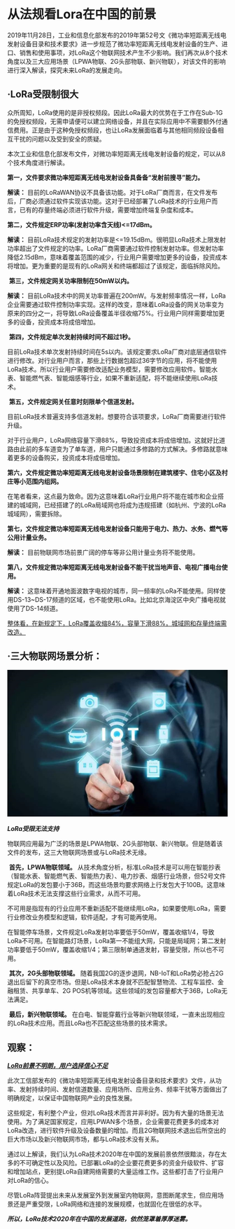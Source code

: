 # 从法规看Lora在中国的前景

​        2019年11月28日，工业和信息化部发布的2019年第52号文《微功率短距离无线电发射设备目录和技术要求》进一步规范了微功率短距离无线电发射设备的生产、进口、销售和使用事项，对LoRa这个物联网技术产生不少影响。我们再次从8个技术角度以及三大应用场景（LPWA物联、2G头部物联、新兴物联），对该文件的影响进行深入解读，探究未来LoRa的发展走向。





## ·**LoRa受限制很大**

众所周知，LoRa使用的是非授权频段。因此LoRa最大的优势在于工作在Sub-1G的免授权频段，无需申请便可以建立网络设备，并且在实际应用中不需要额外付通信费用。正是由于这种免授权频段，也让LoRa发展面临着与其他相同频段设备相互干扰的问题以及受到安全的质疑。

本次工业和信息化部发布文件，对微功率短距离无线电发射设备的规定，可以从8个技术角度进行解读。

​         **第一，文件要求微功率短距离无线电发射设备具备备“发射前搜寻”能力。**

**解读：** 目前的LoRaWAN协议不具备该功能。对于LoRa厂商而言，在文件发布后，厂商必须通过软件实现该功能。这对于已经部署了LoRa技术的行业用户而言，已有的存量终端必须进行软件升级，需要增加终端复杂度和成本。

​        **第二，文件规定ERP功率(发射功率含天线)<=17dBm。**

**解读：** 目前LoRa技术规定的发射功率是<=19.15dBm。很明显LoRa技术上限发射功率超出了文件规定的功率。LoRa厂商需要通过软件控制发射功率。但发射功率降低2.15dBm，意味着覆盖范围的减少，行业用户需要增加更多的设备，投资成本将增加。更为重要的是现有的LoRa网关和终端都超过了该规定，面临拆除风险。

​         **第三，文件规定网关功率限制在50mW以内。**

**解读：** 目前LoRa技术中的网关功率普遍在200mW。与发射频率情况一样，LoRa企业需要通过软件控制功率实现。这样的改变，意味着LoRa设备的网关功率变为原来的四分之一，将导致LoRa设备覆盖半径收缩75%。行业用户同样需要增加更多的设备，投资成本将成倍增加。

​        **第四，文件规定单次发射持续时间不超过1秒。**

目前LoRa技术单次发射持续时间在5s以内。该规定要求LoRa厂商对底层通信软件进行修改。对行业用户而言，那些上行数据包超过36字节的应用，将不能使用LoRa技术。所以行业用户需要修改适配业务模型，需要修改应用软件。智能水表、智能燃气表、智能烟感等行业，如果不重新适配，将不能继续使用LoRa技术。

​        **第五，文件规定网关任意时刻限单个信道发射。**

目前LoRa技术普遍支持多信道发射。想要符合该项要求，LoRa厂商需要进行软件升级。

对于行业用户，LoRa网络容量下滑88%，导致投资成本将成倍增加。这就好比道路由此前的多车道变为了单车道，用户只能通过多修路的方式解决。多修路就意味着更多的设备购买，投资成本将成倍增加。

​       **第六，文件规定微功率短距离无线电发射设备场景限制在建筑楼宇、住宅小区及村庄等小范围内组网。**

在笔者看来，这点最为致命。因为这意味着LoRa行业用户将不能在城市和企业搭建的城域网，已经搭建了的LoRa局域网也将成为违规搭建（如杭州、宁波的LoRa城域网），需要拆除。

​          **第七，文件规定微功率短距离无线电发射设备只能用于电力、热力、水务、燃气等公用计量业务。**

**解读：** 目前物联网市场前景广阔的停车等非公用计量业务将不能使用。

​         **第八，文件规定微功率短距离无线电发射设备不能干扰当地声音、电视广播电台使用。**

**解读：** 这意味着开通地面波数字电视的城市，同一频率的LoRa不能使用。同样使用DS-13~DS-17频道的区域，也不能使用LoRa。比如北京海淀区中央广播电视就使用了DS-14频道。

<u>整体看，在新规定下，LoRa覆盖收缩84%，容量下滑88%，城域网和存量终端需改造。</u>

## ·**三大物联网场景分析：**

![image-20210321155839835](https://github.com/cyhcyhgo/cyhcyhgo.github.io/blob/main/assignment-1/image-20210321155839835.png)

***LoRa受限无法支持***

​        物联网应用最为广泛的场景是LPWA物联、2G头部物联、新兴物联。但是随着该文件的发布，这三大物联网场景或与LoRa技术无缘。

​         **首先，LPWA物联领域。** 从技术角度分析，标准LoRa技术是可以用在智能抄表（智能水表、智能燃气表、智能热力表）、电力抄表、烟感行业场景，但52号文件规定LoRa的发包要小于36B，而这些场景均要求网络上行发包大于100B。这意味着LoRa技术无法支撑这些行业需求，从而不可用。

不可用是指现有的行业应用不重新适配不能继续用LoRa，如果要使用LoRa，需要行业修改业务模型和逻辑，软件适配，才有可能再使用。

在智能停车场景，文件规定LoRa发射功率要低于50mW，覆盖收缩1/4，导致LoRa不可用。在智能路灯场景，LoRa第一不能组大网，只能是局域网；第二发射功率要低于50mW，覆盖收缩1/4；第三限制单通道发射，容量受限，所以也不可用。

​         **其次，2G头部物联领域。** 随着我国2G的逐步退网，NB-IoT和LoRa势必抢占2G退出后留下的真空市场。但是LoRa技术本身就不匹配智慧物流、工程车监控、金融租赁、共享单车、2G POS机等领域。这些领域的发包容量都大于36B，LoRa无法满足。

​        **最后，新兴物联领域。** 在白电、智能穿戴行业等新兴物联领域，一直未出现相应的LoRa技术应用。而且LoRa也不匹配这些场景的技术需求。

## **观察：**

***<u>LoRa前景不明朗，用户选择信心不足</u>***

​         此次工信部发布的《微功率短距离无线电发射设备目录和技术要求》文件，从功率、发射持续时间、发射信道数量、应用场所、应用业务、频率干扰等方面做出了明确规定，以保证中国物联网产业的良性发展。

​        这些规定，有利整个产业，但对LoRa技术而言并非利好。因为有大量的场景无法使用。为了满足国家规定，应用LPWAN多个场景，企业需要花费更多的成本对LoRa改造，进行软件升级及设备数量的增加。而且2G物联网技术退出后所空出的巨大市场以及新兴物联网市场，都与LoRa技术没有关系。

​         通过以上解读，我们认为LoRa技术2020年在中国的发展前景依然很黯淡，存在太多的不可确定性以及风险。已部署LoRa的企业要花费更多的资金升级软件、扩容和增加站点，更别提LoRa自建网络需要的大量运维工作。这些都打击了行业用户对LoRa的信心。

​          尽管LoRa阵营提出未来从发展室外到发展室内物联网，意图断尾求生，但应用场景还是严重受限，LoRa网络和连接的发展规模，也就固化在很低的水平。

​          ***所以，LoRa技术2020年在中国的发展道路，依然笼罩着厚厚迷雾。***

